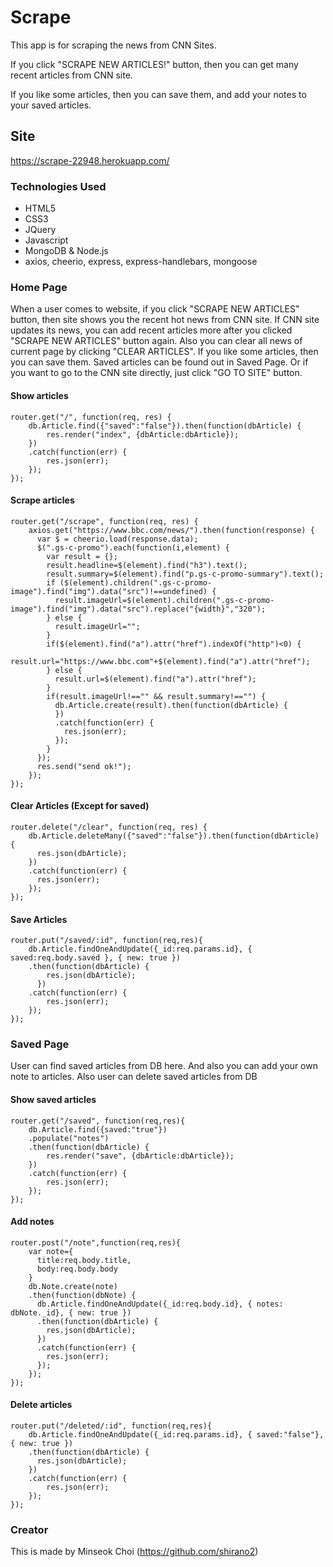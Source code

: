 # Scrape

This app is for scraping the news from CNN Sites.

If you click "SCRAPE NEW ARTICLES!" button, then you can get many recent articles from CNN site.

If you like some articles, then you can save them, and add your notes to your saved articles.


## Site
https://scrape-22948.herokuapp.com/


### Technologies Used

* HTML5
* CSS3
* JQuery
* Javascript
* MongoDB
& Node.js
* axios, cheerio, express, express-handlebars, mongoose


### Home Page 

When a user comes to website, if you click "SCRAPE NEW ARTICLES" button, then site shows you the recent hot news from CNN site.
If CNN site updates its news, you can add recent articles more after you clicked "SCRAPE NEW ARTICLES" button again.
Also you can clear all news of current page by clicking "CLEAR ARTICLES".
If you like some articles, then you can save them. Saved articles can be found out in Saved Page.
Or if you want to go to the CNN site directly, just click "GO TO SITE" button.

#### Show articles

```
router.get("/", function(req, res) {
    db.Article.find({"saved":"false"}).then(function(dbArticle) {
        res.render("index", {dbArticle:dbArticle});
    })
    .catch(function(err) {
        res.json(err);
    });
});
```

#### Scrape articles

```
router.get("/scrape", function(req, res) {
    axios.get("https://www.bbc.com/news/").then(function(response) {
      var $ = cheerio.load(response.data);
      $(".gs-c-promo").each(function(i,element) {
        var result = {};
        result.headline=$(element).find("h3").text();
        result.summary=$(element).find("p.gs-c-promo-summary").text();
        if ($(element).children(".gs-c-promo-image").find("img").data("src")!==undefined) {
          result.imageUrl=$(element).children(".gs-c-promo-image").find("img").data("src").replace("{width}","320");
        } else {
          result.imageUrl="";
        }
        if($(element).find("a").attr("href").indexOf("http")<0) {
          result.url="https://www.bbc.com"+$(element).find("a").attr("href");
        } else {
          result.url=$(element).find("a").attr("href");
        }
        if(result.imageUrl!=="" && result.summary!=="") {
          db.Article.create(result).then(function(dbArticle) {
          })
          .catch(function(err) {
            res.json(err);
          });
        }
      });
      res.send("send ok!");
    });
});
```

#### Clear Articles (Except for saved)

```
router.delete("/clear", function(req, res) {
    db.Article.deleteMany({"saved":"false"}).then(function(dbArticle) {
      res.json(dbArticle);
    })
    .catch(function(err) {
      res.json(err);
    });
});
```

#### Save Articles 

```
router.put("/saved/:id", function(req,res){
    db.Article.findOneAndUpdate({_id:req.params.id}, { saved:req.body.saved }, { new: true })
    .then(function(dbArticle) {
        res.json(dbArticle);
      })
    .catch(function(err) {
        res.json(err);
    });
});
```


### Saved Page

User can find saved articles from DB here. And also you can add your own note to articles. Also user can delete saved articles from DB

#### Show saved articles

```
router.get("/saved", function(req,res){
    db.Article.find({saved:"true"})
    .populate("notes")
    .then(function(dbArticle) {
        res.render("save", {dbArticle:dbArticle});
    })
    .catch(function(err) {
        res.json(err);
    });
});
```

#### Add notes

```
router.post("/note",function(req,res){
    var note={
      title:req.body.title,
      body:req.body.body
    }
    db.Note.create(note)
    .then(function(dbNote) {
      db.Article.findOneAndUpdate({_id:req.body.id}, { notes: dbNote._id}, { new: true })
      .then(function(dbArticle) {
        res.json(dbArticle);
      })
      .catch(function(err) {
        res.json(err);
      });
    });
});
```


#### Delete articles

```
router.put("/deleted/:id", function(req,res){
    db.Article.findOneAndUpdate({_id:req.params.id}, { saved:"false"}, { new: true })
    .then(function(dbArticle) {
      res.json(dbArticle);
    })
    .catch(function(err) {
        res.json(err);
    });
});
```

### Creator
This is made by Minseok Choi (https://github.com/shirano2)
